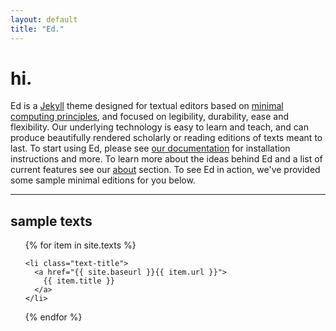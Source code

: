 ```yaml
---
layout: default
title: "Ed."
---
```

<div class="introduction">
  <h1>hi.</h1>

<p>Ed is a <a href="https://jekyllrb.com/" target="_blank">Jekyll</a> theme designed for textual editors based on <a href="http://go-dh.github.io/mincomp/">minimal computing principles</a>, and focused on legibility, durability, ease and flexibility. Our underlying technology is easy to learn and teach, and can produce beautifully rendered scholarly or reading editions of texts meant to last. To start using Ed, please see <a href="{{ site.baseurl }}/documentation/">our documentation</a> for installation instructions and more. To learn more about the ideas behind Ed and a list of current features see our <a href="{{ site.baseurl }}/about/">about</a> section. To see Ed in action, we've provided some sample minimal editions for you below.</p>
</div>

<hr>

<div class="toc">
  <h2>sample texts</h2>
  <ul class="texts">
  {% for item in site.texts %}
  
    <li class="text-title">
      <a href="{{ site.baseurl }}{{ item.url }}">
        {{ item.title }}
      </a>
    </li>
  {% endfor %}
  </ul>
</div>


